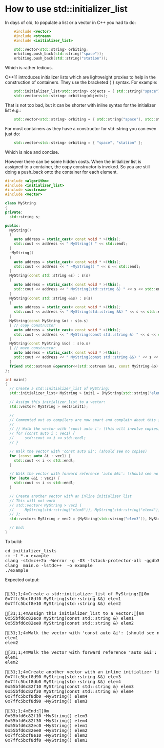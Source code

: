 How to use std::initializer_list
================================

In days of old, to populate a list or a vector in C++ you had to do:
```C++
    #include <vector>
    #include <stream>
    #include <initializer_list>

    std::vector<std::string> orbiting;
    orbiting.push_back(std::string("space"));
    orbiting.push_back(std::string("station"));
```
Which is rather tedious.

C++11 introduces initializer lists which are lightweight proxies to help
in the construction of containers. They use the bracketed { } syntax. For
example:
```C++
    std::initializer_list<std::string> objects = { std::string("space"), std::string("station") };
    std::vector<std::string> orbiting(objects);
```
That is not too bad, but it can be shorter with inline syntax for the
initializer list e.g.:
```C++
    std::vector<std::string> orbiting = { std::string("space"), std::string("station") };
```
For most containers as they have a constructor for std::string you can
even just do:
```C++
    std::vector<std::string> orbiting = { "space", "station" };
```
Which is nice and concise.

However there can be some hidden costs. When the initializer list is
assigned to a container, the copy constructor is invoked. So you are
still doing a push_back onto the container for each element.
```C++
#include <algorithm>
#include <initializer_list>
#include <iostream>
#include <vector>

class MyString
{
private:
  std::string s;

public:
  MyString()
  {
    auto address = static_cast< const void * >(this);
    std::cout << address << " MyString() " << std::endl;
  }
  ~MyString()
  {
    auto address = static_cast< const void * >(this);
    std::cout << address << " ~MyString() " << s << std::endl;
  }
  MyString(const std::string &s) : s(s)
  {
    auto address = static_cast< const void * >(this);
    std::cout << address << " MyString(std::string &) " << s << std::endl;
  }
  MyString(const std::string &&s) : s(s)
  {
    auto address = static_cast< const void * >(this);
    std::cout << address << " MyString(std::string &&) " << s << std::endl;
  }
  MyString(const MyString &o) : s(o.s)
  { // copy constructor
    auto address = static_cast< const void * >(this);
    std::cout << address << " MyString(const std::string &) " << s << std::endl;
  }
  MyString(const MyString &&o) : s(o.s)
  { // move constructor
    auto address = static_cast< const void * >(this);
    std::cout << address << " MyString(const std::string &&) " << s << std::endl;
  }
  friend std::ostream &operator<<(std::ostream &os, const MyString &o) { return os << o.s; }
};

int main()
{
  // Create a std::initializer_list of MyString:
  std::initializer_list< MyString > init1 = {MyString(std::string("elem1")), MyString(std::string("elem2"))};

  // Assign this initializer_list to a vector:
  std::vector< MyString > vec1(init1);

  //
  // Commented out as compilers are now smart and complain about this intentional copy
  //
  // // Walk the vector with 'const auto i': (this will involve copies)
  // for (const auto i : vec1) {
  //     std::cout << i << std::endl;
  // }

  // Walk the vector with 'const auto &i': (should see no copies)
  for (const auto &i : vec1) {
    std::cout << i << std::endl;
  }

  // Walk the vector with forward reference 'auto &&i': (should see no copies)
  for (auto &&i : vec1) {
    std::cout << i << std::endl;
  }

  // Create another vector with an inline initializer list
  // This will not work
  // std::vector< MyString > vec2 (
  //     MyString(std::string("elem3")), MyString(std::string("elem4"))
  // );
  std::vector< MyString > vec2 = {MyString(std::string("elem3")), MyString(std::string("elem4"))};

  // End:
}
```
To build:
<pre>
cd initializer_lists
rm -f *.o example
clang -std=c++2a -Werror -g -O3 -fstack-protector-all -ggdb3 -Wall -c -o main.o main.cpp
clang  main.o -lstdc++  -o example
./example
</pre>
Expected output:
<pre>

[31;1;4mCreate a std::initializer_list of MyString:[0m
0x7ffc5bcf8df0 MyString(std::string &&) elem1
0x7ffc5bcf8e10 MyString(std::string &&) elem2

[31;1;4mAssign this initializer_list to a vector:[0m
0x55bfd6c82ec0 MyString(const std::string &) elem1
0x55bfd6c82ee0 MyString(const std::string &) elem2

[31;1;4mWalk the vector with 'const auto &i': (should see no copies)[0m
elem1
elem2

[31;1;4mWalk the vector with forward reference 'auto &&i': (should see no copies)[0m
elem1
elem2

[31;1;4mCreate another vector with an inline initializer list[0m
0x7ffc5bcf8d90 MyString(std::string &&) elem3
0x7ffc5bcf8db0 MyString(std::string &&) elem4
0x55bfd6c82f10 MyString(const std::string &) elem3
0x55bfd6c82f30 MyString(const std::string &) elem4
0x7ffc5bcf8db0 ~MyString() elem4
0x7ffc5bcf8d90 ~MyString() elem3

[31;1;4mEnd:[0m
0x55bfd6c82f10 ~MyString() elem3
0x55bfd6c82f30 ~MyString() elem4
0x55bfd6c82ec0 ~MyString() elem1
0x55bfd6c82ee0 ~MyString() elem2
0x7ffc5bcf8e10 ~MyString() elem2
0x7ffc5bcf8df0 ~MyString() elem1
</pre>
